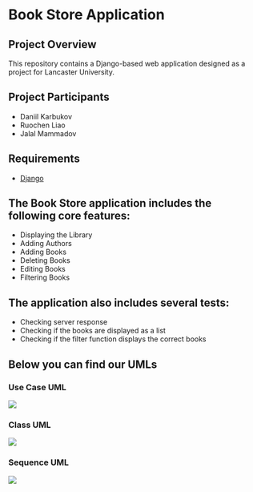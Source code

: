 # Book Store Application

## Project Overview

This repository contains a Django-based web application designed as a project for Lancaster University.

## Project Participants
* Daniil Karbukov
* Ruochen Liao
* Jalal Mammadov

## Requirements
* [Django](https://www.djangoproject.com/download/)

## The Book Store application includes the following core features:

- Displaying the Library
- Adding Authors
- Adding Books
- Deleting Books
- Editing Books
- Filtering Books

## The application also includes several tests:
- Checking server response
- Checking if the books are displayed as a list
- Checking if the filter function displays the correct books

## Below you can find our UMLs

### Use Case UML

![](https://github.com/LegendaryLoona/LancasterPMP/blob/main/Use%20Case%20Diagram.drawio.png)

### Class UML

![](https://github.com/LegendaryLoona/LancasterPMP/blob/main/Class%20Diagram.drawio.png)

### Sequence UML

![](https://github.com/LegendaryLoona/LancasterPMP/blob/main/Sequence%20Diagram.drawio.png)
